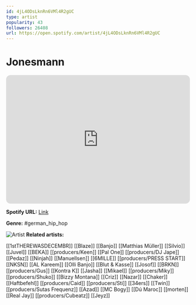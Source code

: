 ```yaml
---
id: 4jL4ODsLknRn6VMl4R2gUC
type: artist
popularity: 43
followers: 26408
url: https://open.spotify.com/artist/4jL4ODsLknRn6VMl4R2gUC
---
```

# Jonesmann

<iframe style="border-radius:12px" src="https://open.spotify.com/embed/artist/4jL4ODsLknRn6VMl4R2gUC" width="100%" height="352" frameBorder="0" allowfullscreen="" allow="autoplay; clipboard-write; encrypted-media; fullscreen; picture-in-picture" loading="lazy"></iframe>

**Spotify URL:** [Link](https://open.spotify.com/artist/4jL4ODsLknRn6VMl4R2gUC)

**Genre:**  #german_hip_hop

![Artist](https://i.scdn.co/image/ab6761610000e5eb2a4f9903a25cbeec3e117a8c)
**Related artists:**

[[1stTHEREWASDECEMBR]]
[[Blaze]]
[[Banjo]]
[[Matthias Müller]]
[[Silvio]]
[[Juvel]]
[[BEKA]]
[[producers/Keen]]
[[Pal One]]
[[producers/DJ Jape]]
[[Pedaz]]
[[Ninjah]]
[[Manuellsen]]
[[6MILLE]]
[[producers/PRESS START]]
[[NKSN]]
[[AL Kareem]]
[[Olli Banjo]]
[[Blut & Kasse]]
[[Josof]]
[[BRKN]]
[[producers/Gus]]
[[Kontra K]]
[[Jasha]]
[[Mikael]]
[[producers/Miky]]
[[producers/Shuko]]
[[Bizzy Montana]]
[[Criz]]
[[Nazar]]
[[Chaker]]
[[Haftbefehl]]
[[producers/Caid]]
[[producers/Sti]]
[[34ers]]
[[Twin]]
[[producers/Sutas Frequenz]]
[[Azad]]
[[MC Bogy]]
[[Dú Maroc]]
[[morten]]
[[Real Jay]]
[[producers/Cubeatz]]
[[Jeyz]]
